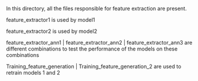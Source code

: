 In this directory, all the files responsible for feature extraction are present. 

feature_extractor1 is used by model1

feature_extractor2 is used by model2

feature_extractor_ann1 | feature_extractor_ann2 | feature_extractor_ann3 are different combinations
to test the performance of the models on these combinations

Training_feature_generation | Training_feature_generation_2 are used to retrain models 1 and 2